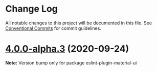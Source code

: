 # Change Log

All notable changes to this project will be documented in this file.
See [Conventional Commits](https://conventionalcommits.org) for commit guidelines.

# [4.0.0-alpha.3](https://github.com/mui-org/material-ui/compare/v4.0.0-alpha.1...v4.0.0-alpha.3) (2020-09-24)

**Note:** Version bump only for package eslint-plugin-material-ui
